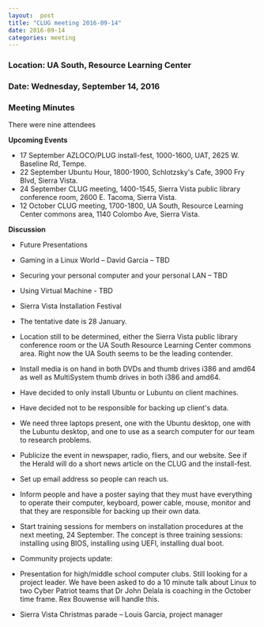 ```yaml
---
layout:  post
title: "CLUG meeting 2016-09-14"
date: 2016-09-14
categories: meeting
---
```

### Location: UA South, Resource Learning Center

### Date: Wednesday, September 14, 2016

### Meeting Minutes

There were nine attendees

**Upcoming Events**

 * 17 September AZLOCO/PLUG install-fest, 1000-1600, UAT, 2625 W. Baseline Rd, Tempe.
 * 22 September Ubuntu Hour, 1800-1900, Schlotzsky's Cafe, 3900 Fry Blvd, Sierra Vista.
 * 24 September CLUG meeting, 1400-1545, Sierra Vista public library conference room, 2600 E. Tacoma, Sierra Vista.
 * 12 October CLUG meeting, 1700-1800, UA South, Resource Learning Center commons area, 1140 Colombo Ave, Sierra Vista.
 
**Discussion**

 * Future Presentations
 
  * Gaming in a Linux World – David Garcia – TBD
  * Securing your personal computer and your personal LAN – TBD
  * Using Virtual Machine - TBD
  
 * Sierra Vista Installation Festival
 
  * The tentative date is 28 January.
  * Location still to be determined, either the Sierra Vista public library conference room or the UA South Resource Learning Center commons area.  Right now the UA South seems to be the leading contender.
  * Install media is on hand in both DVDs and thumb drives i386 and amd64 as well as MultiSystem thumb drives in both i386 and amd64.
  * Have decided to only install Ubuntu or Lubuntu on client machines.
  * Have decided not to be responsible for backing up client's data.
  * We need three laptops present, one with the Ubuntu desktop, one with the Lubuntu desktop, and one to use as a search computer for our team to research problems.
  * Publicize the event in newspaper, radio, fliers, and our website.  See if the Herald will do a short news article on the CLUG and the install-fest.
  * Set up email address so people can reach us.
  * Inform people and have a poster saying that they must have everything to operate their computer, keyboard, power cable, mouse, monitor and that they are responsible for backing up their own data.
  * Start training sessions for members on installation procedures at the next meeting, 24 September.  The concept is three training sessions:  installing using BIOS, installing using UEFI, installing dual boot.
  
* Community projects update: 
 * Presentation for high/middle school computer clubs.  Still looking for a project leader.  We have been asked to do a 10 minute talk about Linux to two Cyber Patriot teams that Dr John Delala is coaching in the October time frame.  Rex Bouwense will handle this.
 * Sierra Vista Christmas parade – Louis Garcia, project manager
